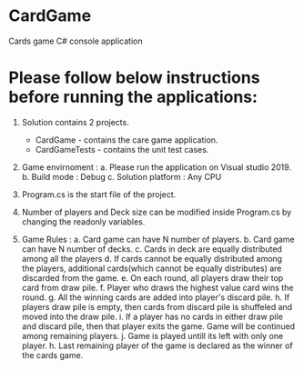 # CardGame
Cards game C# console application

# Please follow below instructions before running the applications:
1.	Solution contains 2 projects.
	*	CardGame - contains the care game application.
	*	CardGameTests	- contains the unit test cases.

2.	Game envirnoment :
		a.	Please run the application on Visual studio 2019.
		b.	Build mode : Debug
		c.	Solution platform : Any CPU
	
3.	Program.cs is the start file of the project.
	
4.	Number of players and Deck size can be modified inside Program.cs
		by changing the readonly variables.
	
5.	Game Rules :
		a.	Card game can have N number of players.
		b.	Card game can have N number of decks.
		c.	Cards in deck are equally distributed among all the players
		d.	If cards cannot be equally distributed among the players,
			additional cards(which cannot be equally distributes) are discarded from the game.
		e.	On each round, all players draw their top card from draw pile.
		f.	Player who draws the highest value card wins the round.
		g.	All the winning cards are added into player's discard pile.
		h.	If players draw pile is empty, then cards from discard pile is shuffeled
			and moved into the draw pile.
		i.	If a player has no cards in either draw pile and discard pile,
			then that player exits the game. Game will be continued among remaining players.
		j.	Game is played untill its left with only one player.
		h.	Last remaining player of the game is declared as the winner of the cards game.

